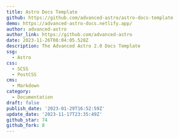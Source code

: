 ```yaml
---
title: Astro Docs Template
github: https://github.com/advanced-astro/astro-docs-template
demo: https://advanced-astro-docs.netlify.app/
author: advanced-astro
author_link: https://github.com/advanced-astro
date: 2023-11-26T08:04:05.528Z
description: The Advanced Astro 2.0 Docs Template
ssg:
  - Astro
css:
  - SCSS
  - PostCSS
cms:
  - Markdown
category:
  - Documentation
draft: false
publish_date: '2023-01-29T16:52:59Z'
update_date: '2023-11-17T23:35:49Z'
github_star: 74
github_fork: 8
---
```

